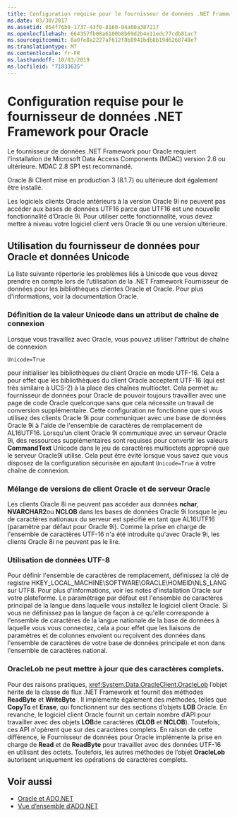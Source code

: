 ```yaml
---
title: Configuration requise pour le fournisseur de données .NET Framework pour Oracle
ms.date: 03/30/2017
ms.assetid: 054f76b9-1737-43f0-8160-84a00a387217
ms.openlocfilehash: 664357fb08a6100b8b69d2b4e11edc77cdb81ac7
ms.sourcegitcommit: 8a0fe8a2227af612f8b8941bdb8b19d6268748e7
ms.translationtype: MT
ms.contentlocale: fr-FR
ms.lasthandoff: 10/03/2019
ms.locfileid: "71833635"
---
```

# <a name="system-requirements-for-the-net-framework-data-provider-for-oracle"></a>Configuration requise pour le fournisseur de données .NET Framework pour Oracle

Le fournisseur de données .NET Framework pour Oracle requiert l'installation de Microsoft Data Access Components (MDAC) version 2.6 ou ultérieure. MDAC 2.8 SP1 est recommandé.  
  
 Oracle 8i Client mise en production 3 (8.1.7) ou ultérieure doit également être installé.  
  
 Les logiciels clients Oracle antérieurs à la version Oracle 9i ne peuvent pas accéder aux bases de données UTF16 parce que UTF16 est une nouvelle fonctionnalité d’Oracle 9i. Pour utiliser cette fonctionnalité, vous devez mettre à niveau votre logiciel client vers Oracle 9i ou une version ultérieure.  
  
## <a name="working-with-the-data-provider-for-oracle-and-unicode-data"></a>Utilisation du fournisseur de données pour Oracle et données Unicode  
 
La liste suivante répertorie les problèmes liés à Unicode que vous devez prendre en compte lors de l’utilisation de la .NET Framework Fournisseur de données pour les bibliothèques clientes Oracle et Oracle. Pour plus d'informations, voir la documentation Oracle.  
  
### <a name="setting-the-unicode-value-in-a-connection-string-attribute"></a>Définition de la valeur Unicode dans un attribut de chaîne de connexion  

Lorsque vous travaillez avec Oracle, vous pouvez utiliser l'attribut de chaîne de connexion  
  
`Unicode=True`
  
pour initialiser les bibliothèques du client Oracle en mode UTF-16. Cela a pour effet que les bibliothèques du client Oracle acceptent UTF-16 (qui est très similaire à UCS-2) à la place des chaînes multioctet. Cela permet au fournisseur de données pour Oracle de pouvoir toujours travailler avec une page de code Oracle quelconque sans que cela nécessite un travail de conversion supplémentaire. Cette configuration ne fonctionne que si vous utilisez des clients Oracle 9i pour communiquer avec une base de données Oracle 9i à l'aide de l'ensemble de caractères de remplacement de AL16UTF16. Lorsqu’un client Oracle 9i communique avec un serveur Oracle 9i, des ressources supplémentaires sont requises pour convertir les valeurs **CommandText** Unicode dans le jeu de caractères multioctets approprié que le serveur Oracle9i utilise. Cela peut être évité lorsque vous savez que vous disposez de la configuration sécurisée en ajoutant `Unicode=True` à votre chaîne de connexion.  
  
### <a name="mixing-versions-of-oracle-client-and-oracle-server"></a>Mélange de versions de client Oracle et de serveur Oracle  

Les clients Oracle 8i ne peuvent pas accéder aux données **nchar**, **NVARCHAR2**ou **NCLOB** dans les bases de données Oracle 9i lorsque le jeu de caractères nationaux du serveur est spécifié en tant que AL16UTF16 (paramètre par défaut pour Oracle 9i). Comme la prise en charge de l'ensemble de caractères UTF-16 n'a été introduite qu'avec Oracle 9i, les clients Oracle 8i ne peuvent pas le lire.  
  
### <a name="working-with-utf-8-data"></a>Utilisation de données UTF-8  

Pour définir l'ensemble de caractères de remplacement, définissez la clé de registre HKEY_LOCAL_MACHINE\SOFTWARE\ORACLE\HOMEID\NLS_LANG sur UTF8. Pour plus d'informations, voir les notes d'installation Oracle sur votre plateforme. Le paramétrage par défaut est l'ensemble de caractères principal de la langue dans laquelle vous installez le logiciel client Oracle. Si vous ne définissez pas la langue de façon à ce qu'elle corresponde à l'ensemble de caractères de la langue nationale de la base de données à laquelle vous vous connectez, cela a pour effet que les liaisons de paramètres et de colonnes envoient ou reçoivent des données dans l'ensemble de caractères de votre base de données principale et non dans l'ensemble de caractères national.  
  
### <a name="oraclelob-can-only-update-full-characters"></a>OracleLob ne peut mettre à jour que des caractères complets.  

Pour des raisons pratiques, <xref:System.Data.OracleClient.OracleLob> l’objet hérite de la classe de flux .NET Framework et fournit des méthodes **ReadByte** et **WriteByte** . Il implémente également des méthodes, telles que **CopyTo** et **Erase**, qui fonctionnent sur des sections d’objets **LOB** Oracle. En revanche, le logiciel client Oracle fournit un certain nombre d’API pour travailler avec des objets **LOB**de caractères (**CLOB** et **NCLOB**). Toutefois, ces API n'opèrent que sur des caractères complets. En raison de cette différence, le Fournisseur de données pour Oracle implémente la prise en charge de **Read** et de **ReadByte** pour travailler avec des données UTF-16 en utilisant des octets. Toutefois, les autres méthodes de l’objet **OracleLob** autorisent uniquement les opérations de caractères complets.  
  
## <a name="see-also"></a>Voir aussi

- [Oracle et ADO.NET](oracle-and-adonet.md)
- [Vue d’ensemble d’ADO.NET](ado-net-overview.md)
